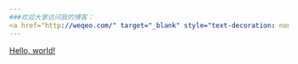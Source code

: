 ```yaml
---
###欢迎大家访问我的博客： 
<a href="http://weqeo.com/" target="_blank" style="text-decoration: none">键盘侠老魏</a>
---
```


<a href="http://weqeo.com/" target="_blank">Hello, world!</a>